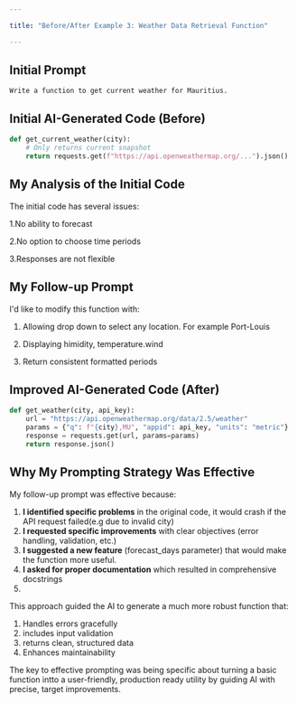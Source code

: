 ```yaml
---

title: "Before/After Example 3: Weather Data Retrieval Function"

---
```


## Initial Prompt
```
Write a function to get current weather for Mauritius.
```
## Initial AI-Generated Code (Before)

```python
def get_current_weather(city):
    # Only returns current snapshot
    return requests.get(f"https://api.openweathermap.org/...").json()
```
## My Analysis of the Initial Code
The initial code has several issues:

1.No ability to forecast

2.No option to choose time periods

3.Responses are not flexible

## My Follow-up Prompt
I'd like to modify this function with:

1. Allowing drop down to select any location. For example Port-Louis

2. Displaying himidity, temperature.wind

3. Return consistent formatted periods

## Improved AI-Generated Code (After)

```python
def get_weather(city, api_key):
    url = "https://api.openweathermap.org/data/2.5/weather"
    params = {"q": f"{city},MU", "appid": api_key, "units": "metric"}
    response = requests.get(url, params=params)
    return response.json()
```
## Why My Prompting Strategy Was Effective
My follow-up prompt was effective because:

1. **I identified specific problems** in the original code, it would crash if the API request failed(e.g due to invalid city)
2. **I requested specific improvements** with clear objectives (error handling, validation, etc.)
3. **I suggested a new feature** (forecast_days parameter) that would make the function more useful.
4. **I asked for proper documentation** which resulted in comprehensive docstrings
5. 
This approach guided the AI to generate a much more robust function that:
1. Handles errors gracefully
2. includes input validation
3. returns clean, structured data
4. Enhances maintainability

 The key to effective prompting was being specific about turning a basic function intto a user-friendly, production ready utility by guiding AI with precise, target improvements.  







